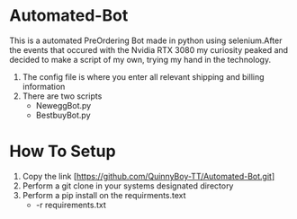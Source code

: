 # Automated-Bot
This is a automated PreOrdering Bot made in python using selenium.After the events that occured with the Nvidia RTX 3080 my curiosity peaked and decided to make a script of my own, trying my hand in the technology.

1. The config file is where you enter all relevant shipping and billing information
2. There are two scripts
   - NeweggBot.py
   - BestbuyBot.py
   

# How To Setup
1.  Copy the link [https://github.com/QuinnyBoy-TT/Automated-Bot.git]
2.  Perform a git clone in your systems designated directory
3.  Perform a pip install on the requirments.text
    - -r requirements.txt
